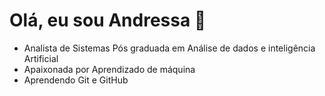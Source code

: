 # Olá, eu sou Andressa 👋

- Analista de Sistemas Pós graduada em Análise de dados e inteligência Artificial
- Apaixonada por Aprendizado de máquina
- Aprendendo Git e GitHub